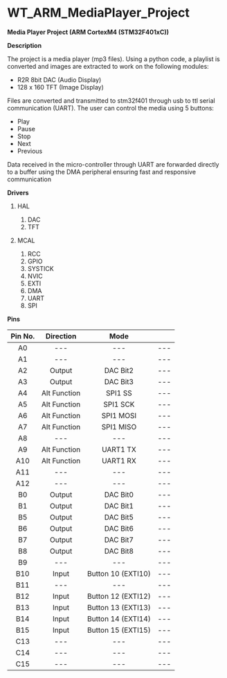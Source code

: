 # WT_ARM_MediaPlayer_Project

**Media Player Project (ARM CortexM4 (STM32F401xC))**

**Description**

The project is a media player (mp3 files). Using a python code, a playlist is converted and images are extracted to work on the following modules:

- R2R 8bit DAC (Audio Display)
- 128 x 160 TFT (Image Display)

Files are converted and transmitted to  stm32f401 through usb to ttl serial communication (UART). The user can control the media using 5 buttons:

- Play
- Pause
- Stop
- Next
- Previous

Data received in the micro-controller through UART are forwarded directly to a buffer using the DMA peripheral ensuring fast and responsive communication

**Drivers**

1) HAL
   1) DAC
   1) TFT

1) MCAL
   1) RCC
   1) GPIO
   1) SYSTICK
   1) NVIC
   1) EXTI
   1) DMA
   1) UART
   1) SPI


**Pins** 

|Pin No.|Direction|Mode||
| :-: | :-: | :-: | :-: |
|A0|---|---|---|
|A1|---|---|---|
|A2|Output|DAC Bit2|---|
|A3|Output|DAC Bit3|---|
|A4|Alt Function|SPI1 SS|---|
|A5|Alt Function|SPI1 SCK|---|
|A6|Alt Function|SPI1 MOSI|---|
|A7|Alt Function|SPI1 MISO|---|
|A8|---|---|---|
|A9|Alt Function|UART1 TX|---|
|A10|Alt Function|UART1 RX|---|
|A11|---|---|---|
|A12|---|---|---|
|B0|Output|DAC Bit0|---|
|B1|Output|DAC Bit1|---|
|B5|Output|DAC Bit5|---|
|B6|Output|DAC Bit6|---|
|B7|Output|DAC Bit7|---|
|B8|Output|DAC Bit8|---|
|B9|---|---|---|
|B10|Input|Button 10 (EXTI10)|---|
|B11|---|---|---|
|B12|Input|Button 12 (EXTI12)|---|
|B13|Input|Button 13 (EXTI13)|---|
|B14|Input|Button 14 (EXTI14)|---|
|B15|Input|Button 15 (EXTI15)|---|
|C13|---|---|---|
|C14|---|---|---|
|C15|---|---|---|

